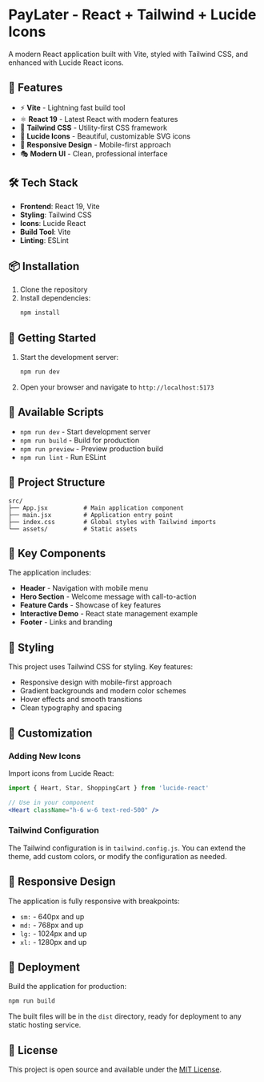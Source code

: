 # PayLater - React + Tailwind + Lucide Icons

A modern React application built with Vite, styled with Tailwind CSS, and enhanced with Lucide React icons.

## 🚀 Features

- ⚡ **Vite** - Lightning fast build tool
- ⚛️ **React 19** - Latest React with modern features
- 🎨 **Tailwind CSS** - Utility-first CSS framework
- 🎯 **Lucide Icons** - Beautiful, customizable SVG icons
- 📱 **Responsive Design** - Mobile-first approach
- 🎭 **Modern UI** - Clean, professional interface

## 🛠️ Tech Stack

- **Frontend**: React 19, Vite
- **Styling**: Tailwind CSS
- **Icons**: Lucide React
- **Build Tool**: Vite
- **Linting**: ESLint

## 📦 Installation

1. Clone the repository
2. Install dependencies:
   ```bash
   npm install
   ```

## 🚀 Getting Started

1. Start the development server:
   ```bash
   npm run dev
   ```

2. Open your browser and navigate to `http://localhost:5173`

## 📜 Available Scripts

- `npm run dev` - Start development server
- `npm run build` - Build for production
- `npm run preview` - Preview production build
- `npm run lint` - Run ESLint

## 🎨 Project Structure

```
src/
├── App.jsx          # Main application component
├── main.jsx         # Application entry point
├── index.css        # Global styles with Tailwind imports
└── assets/          # Static assets
```

## 🎯 Key Components

The application includes:

- **Header** - Navigation with mobile menu
- **Hero Section** - Welcome message with call-to-action
- **Feature Cards** - Showcase of key features
- **Interactive Demo** - React state management example
- **Footer** - Links and branding

## 🎨 Styling

This project uses Tailwind CSS for styling. Key features:

- Responsive design with mobile-first approach
- Gradient backgrounds and modern color schemes
- Hover effects and smooth transitions
- Clean typography and spacing

## 🔧 Customization

### Adding New Icons

Import icons from Lucide React:

```jsx
import { Heart, Star, ShoppingCart } from 'lucide-react'

// Use in your component
<Heart className="h-6 w-6 text-red-500" />
```

### Tailwind Configuration

The Tailwind configuration is in `tailwind.config.js`. You can extend the theme, add custom colors, or modify the configuration as needed.

## 📱 Responsive Design

The application is fully responsive with breakpoints:

- `sm:` - 640px and up
- `md:` - 768px and up
- `lg:` - 1024px and up
- `xl:` - 1280px and up

## 🚀 Deployment

Build the application for production:

```bash
npm run build
```

The built files will be in the `dist` directory, ready for deployment to any static hosting service.

## 📄 License

This project is open source and available under the [MIT License](LICENSE).